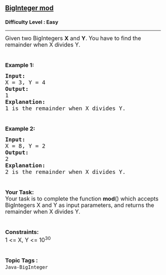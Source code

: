 <h2><a href="https://www.geeksforgeeks.org/problems/biginteger-mod/1?utm_source=geeksforgeeks&utm_medium=ml_article_practice_tab&utm_campaign=article_practice_tab">BigInteger mod</a></h2><h3>Difficulty Level : Easy</h3><hr><div class="problems_problem_content__Xm_eO"><p><span style="font-size:18px">Given two BigIntegers <strong>X</strong> and <strong>Y</strong>. You have to&nbsp;find the remainder when X divides Y.</span></p>

<p>&nbsp;</p>

<p><span style="font-size:18px"><strong>Example 1:</strong></span></p>

<pre><span style="font-size:18px"><strong>Input:</strong>
X = 3, Y = 4
<strong>Output:</strong>
1
<strong>Explanation:
</strong>1 is the remainder when X divides Y.</span></pre>

<p>&nbsp;</p>

<p><span style="font-size:18px"><strong>Example 2:</strong></span></p>

<pre><span style="font-size:18px"><strong>Input:</strong>
X = 8, Y = 2 
<strong>Output:</strong>
2
<strong>Explanation:
</strong>2 is the remainder when X divides Y.</span></pre>

<p>&nbsp;</p>

<p><span style="font-size:18px"><strong>Your Task:</strong><br>
Your task is to complete the function <strong>mod</strong>() which accepts BigIntegers X&nbsp;and Y&nbsp;as input parameters, and returns the remainder when X divides Y.</span></p>

<p>&nbsp;</p>

<p><span style="font-size:18px"><strong>Constraints:</strong><br>
1 &lt;= X, Y &lt;= 10<sup>30</sup></span></p>
</div><br><p><span style=font-size:18px><strong>Topic Tags : </strong><br><code>Java-BigInteger</code>&nbsp;